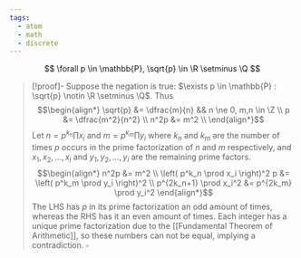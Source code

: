 ```yaml
---
tags:
  - atom
  - math
  - discrete
---
```

$$ \forall p \in \mathbb{P}, \sqrt{p} \in \R \setminus \Q $$
> [!proof]-
> Suppose the negation is true: $\exists p \in \mathbb{P} : \sqrt{p} \notin \R \setminus \Q$. Thus
> $$\begin{align*}
> 	\sqrt{p} &= \dfrac{m}{n} && n \ne 0, m,n \in \Z \\
> 	p &= \dfrac{m^2}{n^2} \\
> 	n^2p &= m^2 \\
> \end{align*}$$
> Let $n = p^{k_n} \prod x_i$ and $m = p^{k_m} \prod y_i$ where $k_n$ and $k_m$ are the number of times $p$ occurs in the prime factorization of $n$ and $m$ respectively, and $x_1,x_2,\dots,x_i$ and $y_1,y_2,\dots,y_i$ are the remaining prime factors.  
> $$\begin{align*}
> 	n^2p &= m^2 \\
> 	\left( p^k_n \prod x_i \right)^2 p &= \left( p^k_m \prod y_i \right)^2 \\
> 	p^{2k_n+1} \prod x_i^2 &= p^{2k_m} \prod y_i^2
> \end{align*}$$
> The LHS has $p$ in its prime factorization an odd amount of times, whereas the RHS has it an even amount of times. Each integer has a unique prime factorization due to the [[Fundamental Theorem of Arithmetic]], so these numbers can not be equal, implying a contradiction. $\square$
